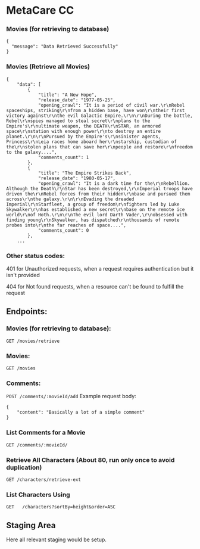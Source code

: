 MetaCare CC
=======

### Movies (for retrieving to database)
```source-json
{
  "message": "Data Retrieved Successfully"
}
```

### Movies (Retrieve all Movies)
```source-json
{
    "data": [
        {
            "title": "A New Hope",
            "release_date": "1977-05-25",
            "opening_crawl": "It is a period of civil war.\r\nRebel spaceships, striking\r\nfrom a hidden base, have won\r\ntheir first victory against\r\nthe evil Galactic Empire.\r\n\r\nDuring the battle, Rebel\r\nspies managed to steal secret\r\nplans to the Empire's\r\nultimate weapon, the DEATH\r\nSTAR, an armored space\r\nstation with enough power\r\nto destroy an entire planet.\r\n\r\nPursued by the Empire's\r\nsinister agents, Princess\r\nLeia races home aboard her\r\nstarship, custodian of the\r\nstolen plans that can save her\r\npeople and restore\r\nfreedom to the galaxy....",
            "comments_count": 1
        },
        {
            "title": "The Empire Strikes Back",
            "release_date": "1980-05-17",
            "opening_crawl": "It is a dark time for the\r\nRebellion. Although the Death\r\nStar has been destroyed,\r\nImperial troops have driven the\r\nRebel forces from their hidden\r\nbase and pursued them across\r\nthe galaxy.\r\n\r\nEvading the dreaded Imperial\r\nStarfleet, a group of freedom\r\nfighters led by Luke Skywalker\r\nhas established a new secret\r\nbase on the remote ice world\r\nof Hoth.\r\n\r\nThe evil lord Darth Vader,\r\nobsessed with finding young\r\nSkywalker, has dispatched\r\nthousands of remote probes into\r\nthe far reaches of space....",
            "comments_count": 0
        },
    ...
```


### Other status codes:
401 for Unauthorized requests, when a request requires authentication but it isn't provided

404 for Not found requests, when a resource can't be found to fulfill the request


Endpoints:
----------

### Movies (for retrieving to database):

`GET /movies/retrieve`

### Movies:
`GET /movies`


### Comments:
`POST /comments/:movieId/add`
Example request body:

```source-json
{
    "content": "Basically a lot of a simple comment"
}
```

### List Comments for a Movie
`GET /comments/:movieId/`


### Retrieve All Characters (About 80, run only once to avoid duplication)
`GET /characters/retrieve-ext`

### List Characters Using 
`GET   /characters?sortBy=height&order=ASC`



## Staging Area
Here all relevant staging would be setup.